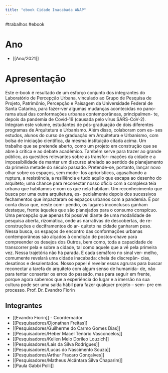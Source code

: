 ```yaml
---
title: "ebook Cidade Inacabada ANAP"
---
```


#trabalhos #ebook

# Ano
- [[Ano/2021]]
# Apresentação
Este e-book é resultado de um esforço conjunto dos integrantes 
do Laboratório de Percepção Urbana, vinculado ao Grupo de Pesquisa de 
Projeto, Patrimônio, Percepção e Paisagem da Universidade Federal de 
Santa Catarina, para fazer-ver algumas mudanças acontecidas no pano-
rama atual das conformações urbanas contemporâneas, principalmen-
te, depois da pandemia de Covid-19 (causada pelo vírus SARS-CoV-2). 
Integram este volume, estudantes de pós-graduação de dois diferentes 
programas de Arquitetura e Urbanismo. Além disso, colaboram com es-
ses estudos, alunos do curso de graduação em Arquitetura e Urbanismo, 
com bolsa de iniciação científica, da mesma instituição citada acima.
 Um trabalho que se pretende aberto, como um projeto em 
construção que se abre à crítica e ao debate acadêmico. Também serve 
para trazer ao grande público, as questões relevantes sobre as transfor-
mações da cidade e a impossibilidade de manter um discurso atrelado 
ao sentido de planejamento da primeira metade do século passado. 
Pretende-se, portanto, lançar novo olhar sobre os espaços, sem mode-
los apriorísticos, agasalhando a ruptura, a resistência, a resiliência e tudo 
aquilo que escapa ao desenho do arquiteto; uma chance para reconectar 
nosso ofício com a complexa teia urbana que habitamos e com os que 
nela habitam.
 Um reconhecimento que busca por uma outra arquitetura, es-
pecialmente depois dos sucessivos fechamentos que impactaram os 
espaços urbanos com a pandemia. É por conta disso que, neste com-
pendio, os lugares inconclusos ganham destaque, frente àqueles que são 
planejados para o consumo conspícuo. Uma percepção que apenas foi 
possível diante de uma modalidade de pesquisa aberta, rizomática, onde 
as narrativas de descobertas, de re-construções e deciframentos do ar-
quiteto na cidade ganharam peso. Nessa busca, os espaços de encontro 
das conformações urbanas contemporâneas são alçados à condição de 
postos-chave para compreender os desejos dos Outros, bem como, toda 
a capacidade de transcorrer pela e sobre a cidade, tal como aquele que a 
vê pela primeira vez. 
 Nessa trajetória não há parada. E cada semáforo no sinal ver-
melho, comumente revelará uma cidade inacabada: cheia de discrepân-
cias, desatinos e desalentados. Nosso papel é revelar essas agruras para 
buscar reconectar a tarefa do arquiteto com algum senso de humanida-
de, não para tentar consertar os erros do passado, mas para seguir em 
frente, porque agora sabemos que a experiência do lugar e a imersão na 
sua cultura pode ser uma saída hábil para fazer qualquer projeto – sem-
pre em processo.
Prof. Dr. Evandro Fiorin

## Integrantes
- [[Evandro Fiorin]] - Coordernador
- [[Pesquisadores/Djonathan Freitas]]
- [[Pesquisadores/Guilherme do Carmo Gomes Dias]]
- [[Pesquisadores/Heber Macel Tenório Vasconcelos]]
- [[Pesquisadores/Kellen Melo Dorileo Louzich]]
- [[Pesquisadores/Lais da Silva Rodrigues]]
- [[Pesquisadores/Lucas do Nascimento Souza]]
- [[Pesquisadores/Arthur Fracaro Gonçalves]]
- [[Pesquisadores/Matheus Alcântara Silva Chaparim]]
- [[Paula Gabbi Polli]]